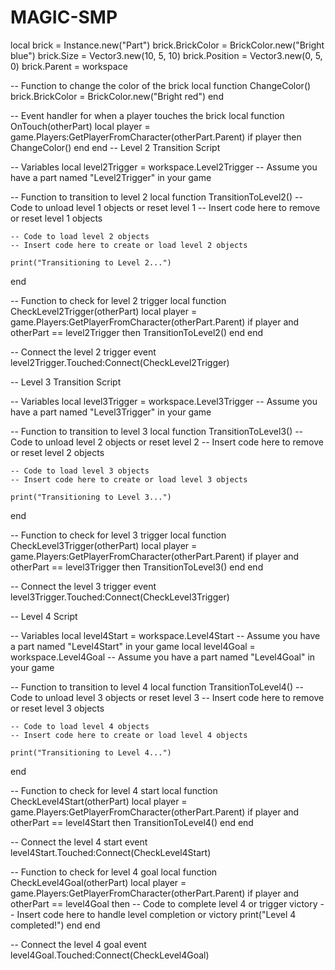 # MAGIC-SMP
local brick = Instance.new("Part")
brick.BrickColor = BrickColor.new("Bright blue")
brick.Size = Vector3.new(10, 5, 10)
brick.Position = Vector3.new(0, 5, 0)
brick.Parent = workspace

-- Function to change the color of the brick
local function ChangeColor()
    brick.BrickColor = BrickColor.new("Bright red")
end

-- Event handler for when a player touches the brick
local function OnTouch(otherPart)
    local player = game.Players:GetPlayerFromCharacter(otherPart.Parent)
    if player then
        ChangeColor()
    end
end
-- Level 2 Transition Script

-- Variables
local level2Trigger = workspace.Level2Trigger -- Assume you have a part named "Level2Trigger" in your game

-- Function to transition to level 2
local function TransitionToLevel2()
    -- Code to unload level 1 objects or reset level 1
    -- Insert code here to remove or reset level 1 objects
    
    -- Code to load level 2 objects
    -- Insert code here to create or load level 2 objects
    
    print("Transitioning to Level 2...")
end

-- Function to check for level 2 trigger
local function CheckLevel2Trigger(otherPart)
    local player = game.Players:GetPlayerFromCharacter(otherPart.Parent)
    if player and otherPart == level2Trigger then
        TransitionToLevel2()
    end
end

-- Connect the level 2 trigger event
level2Trigger.Touched:Connect(CheckLevel2Trigger)

-- Level 3 Transition Script

-- Variables
local level3Trigger = workspace.Level3Trigger -- Assume you have a part named "Level3Trigger" in your game

-- Function to transition to level 3
local function TransitionToLevel3()
    -- Code to unload level 2 objects or reset level 2
    -- Insert code here to remove or reset level 2 objects
    
    -- Code to load level 3 objects
    -- Insert code here to create or load level 3 objects
    
    print("Transitioning to Level 3...")
end

-- Function to check for level 3 trigger
local function CheckLevel3Trigger(otherPart)
    local player = game.Players:GetPlayerFromCharacter(otherPart.Parent)
    if player and otherPart == level3Trigger then
        TransitionToLevel3()
    end
end

-- Connect the level 3 trigger event
level3Trigger.Touched:Connect(CheckLevel3Trigger)

-- Level 4 Script

-- Variables
local level4Start = workspace.Level4Start -- Assume you have a part named "Level4Start" in your game
local level4Goal = workspace.Level4Goal -- Assume you have a part named "Level4Goal" in your game

-- Function to transition to level 4
local function TransitionToLevel4()
    -- Code to unload level 3 objects or reset level 3
    -- Insert code here to remove or reset level 3 objects
    
    -- Code to load level 4 objects
    -- Insert code here to create or load level 4 objects
    
    print("Transitioning to Level 4...")
end

-- Function to check for level 4 start
local function CheckLevel4Start(otherPart)
    local player = game.Players:GetPlayerFromCharacter(otherPart.Parent)
    if player and otherPart == level4Start then
        TransitionToLevel4()
    end
end

-- Connect the level 4 start event
level4Start.Touched:Connect(CheckLevel4Start)

-- Function to check for level 4 goal
local function CheckLevel4Goal(otherPart)
    local player = game.Players:GetPlayerFromCharacter(otherPart.Parent)
    if player and otherPart == level4Goal then
        -- Code to complete level 4 or trigger victory
        -- Insert code here to handle level completion or victory
        print("Level 4 completed!")
    end
end

-- Connect the level 4 goal event
level4Goal.Touched:Connect(CheckLevel4Goal)
